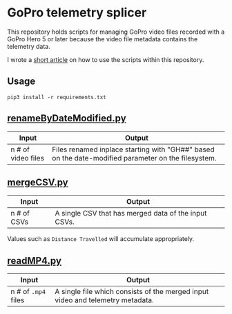 # GoPro telemetry splicer

This repository holds scripts for managing GoPro video files recorded with a GoPro Hero 5 or later because the video file metadata contains the telemetry data. 

I wrote a [short article](http://jamesdesmond.org/posts/how-i-merge-gopro-data/) on how to use the scripts within this repository.

## Usage

```python3
pip3 install -r requirements.txt
```

## [renameByDateModified.py](renameByDateModified.py)

| Input              	| Output                                                                                             	|
|--------------------	|----------------------------------------------------------------------------------------------------	|
| n # of video files 	| Files renamed inplace starting with "GH##" based on the date-modified parameter on the filesystem. 	|

## [mergeCSV.py](mergeCSV.py)

| Input       	| Output                                               	|
|-------------	|------------------------------------------------------	|
| n # of CSVs 	| A single CSV that has merged data of the input CSVs. 	|

Values such as `Distance Travelled` will accumulate appropriately.

## [readMP4.py](readMP4.py)

| Input               	| Output                                                                         	|
|---------------------	|--------------------------------------------------------------------------------	|
| n # of `.mp4` files 	| A single file which consists of the merged input video and telemetry metadata. 	|
